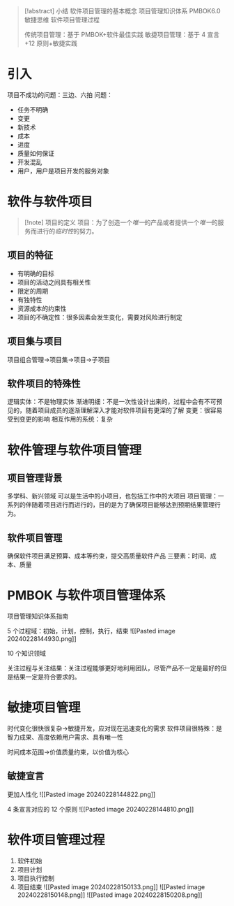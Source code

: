 >[!abstract] 小结
>软件项目管理的基本概念
>项目管理知识体系 PMBOK6.0
>敏捷思维
>软件项目管理过程
>
>传统项目管理：基于 PMBOK+软件最佳实践
>敏捷项目管理：基于 4 宣言+12 原则+敏捷实践
# 引入
项目不成功的问题：三边、六拍
问题：
- 任务不明确
- 变更
- 新技术
- 成本
- 进度
- 质量如何保证
- 开发混乱
- 用户，用户是项目开发的服务对象
# 软件与软件项目

>[!note] 项目的定义
项目：为了创造一个*唯一*的产品或者提供一个*唯一*的服务而进行的*临时性*的努力。
## 项目的特征
- 有明确的目标
- 项目的活动之间具有相关性
- 限定的周期
- 有独特性
- 资源成本的约束性
- 项目的不确定性：很多因素会发生变化，需要对风险进行制定

## 项目集与项目
项目组合管理->项目集->项目->子项目

## 软件项目的特殊性
逻辑实体：不是物理实体
渐进明细：不是一次性设计出来的，过程中会有不可预见的，随着项目成员的逐渐理解深入才能对软件项目有更深的了解
变更：很容易受到变更的影响
相互作用的系统：复杂
# 软件管理与软件项目管理
## 项目管理背景
多学科、新兴领域
可以是生活中的小项目，也包括工作中的大项目
项目管理：一系列的伴随着项目进行而进行的，目的是为了确保项目能够达到预期结果管理行为。

## 软件项目管理
确保软件项目满足预算、成本等约束，提交高质量软件产品
三要素：时间、成本、质量
# PMBOK 与软件项目管理体系
项目管理知识体系指南

5 个过程域：初始，计划，控制，执行，结束
![[Pasted image 20240228144930.png]]

10 个知识领域

关注过程与关注结果：关注过程能够更好地利用团队，尽管产品不一定是最好的但是结果一定是符合要求的。

# 敏捷项目管理
时代变化很快很复杂->敏捷开发，应对现在迅速变化的需求
软件项目很特殊：是智力成果、高度依赖用户需求、具有唯一性

时间成本范围->价值质量约束，以价值为核心
## 敏捷宣言
更加人性化
![[Pasted image 20240228144822.png]]

4 条宣言对应的 12 个原则
![[Pasted image 20240228144810.png]]
# 软件项目管理过程
1. 软件初始
2. 项目计划
3. 项目执行控制
4. 项目结束
![[Pasted image 20240228150133.png]]
![[Pasted image 20240228150148.png]]
![[Pasted image 20240228150208.png]]


